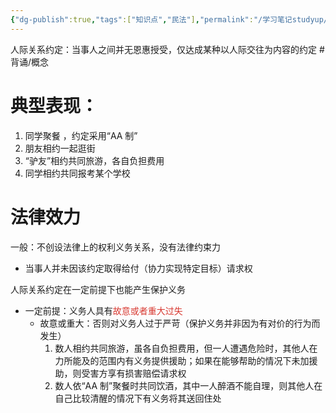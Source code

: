 ```yaml
---
{"dg-publish":true,"tags":["知识点","民法"],"permalink":"/学习笔记studyup/民法总论/人际关系约定/","dgPassFrontmatter":true,"created":"2024-07-14T20:45:30.002+08:00","updated":"2024-11-14T10:15:16.759+08:00"}
---
```


人际关系约定：当事人之间并无恩惠授受，仅达成某种以人际交往为内容的约定 #背诵/概念 
# 典型表现：
1. 同学聚餐 ，约定采用“AA 制”
2. 朋友相约一起逛街
3. “驴友”相约共同旅游，各自负担费用
4. 同学相约共同报考某个学校
# 法律效力
一般：不创设法律上的权利义务关系，没有法律约束力
- 当事人并未因该约定取得给付（协力实现特定目标）请求权

人际关系约定在一定前提下也能产生保护义务
- 一定前提：义务人具有<font color="#d83931">故意或者重大过失</font>
	- 故意或重大：否则对义务人过于严苛（保护义务并非因为有对价的行为而发生）
		1. 数人相约共同旅游，虽各自负担费用，但一人遭遇危险时，其他人在力所能及的范围内有义务提供援助；如果在能够帮助的情况下未加援助，则受害方享有损害赔偿请求权
		2. 数人依“AA 制”聚餐时共同饮酒，其中一人醉酒不能自理，则其他人在自己比较清醒的情况下有义务将其送回住处
